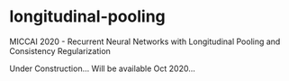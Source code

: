 # longitudinal-pooling
MICCAI 2020 - Recurrent Neural Networks with Longitudinal Pooling and Consistency Regularization

Under Construction... Will be available Oct 2020...
